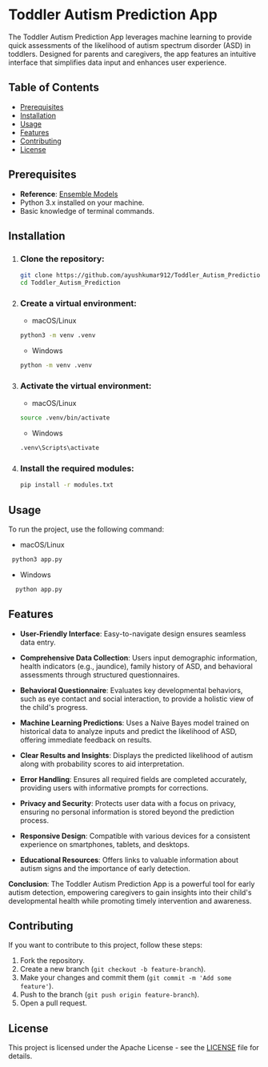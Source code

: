 # Toddler Autism Prediction App

The Toddler Autism Prediction App leverages machine learning to provide quick assessments of the likelihood of autism spectrum disorder (ASD) in toddlers. Designed for parents and caregivers, the app features an intuitive interface that simplifies data input and enhances user experience.

## Table of Contents

- [Prerequisites](#prerequisites)
- [Installation](#installation)
- [Usage](#usage)
- [Features](#features)
- [Contributing](#contributing)
- [License](#license)

## Prerequisites
- **Reference**: [Ensemble Models](https://aryanbajaj13.medium.com/ensemble-models-how-to-make-better-predictions-by-combining-multiple-models-with-python-codes-6ac54403414e)
- Python 3.x installed on your machine.
- Basic knowledge of terminal commands.

## Installation

1. ### **Clone the repository**:

   ```bash
   git clone https://github.com/ayushkumar912/Toddler_Autism_Prediction.git
   cd Toddler_Autism_Prediction
   ```

2. ### **Create a virtual environment**:
   
   - macOS/Linux

   ```bash
   python3 -m venv .venv
   ```
   
   - Windows

   ```bash
   python -m venv .venv
   ```

3. ### **Activate the virtual environment**:

    - macOS/Linux

   ```bash
   source .venv/bin/activate 
   ```

   - Windows

   ```bash
   .venv\Scripts\activate 
   ```

4. ### **Install the required modules**:

  
   ```bash
   pip install -r modules.txt
   ```

## Usage

To run the project, use the following command:

 - macOS/Linux
  ```bash
   python3 app.py
  ```
  - Windows
  ```bash
    python app.py
   ```


## Features

- **User-Friendly Interface**: Easy-to-navigate design ensures seamless data entry.

- **Comprehensive Data Collection**: Users input demographic information, health indicators (e.g., jaundice), family history of ASD, and behavioral assessments through structured questionnaires.

- **Behavioral Questionnaire**: Evaluates key developmental behaviors, such as eye contact and social interaction, to provide a holistic view of the child's progress.

- **Machine Learning Predictions**: Uses a Naive Bayes model trained on historical data to analyze inputs and predict the likelihood of ASD, offering immediate feedback on results.

- **Clear Results and Insights**: Displays the predicted likelihood of autism along with probability scores to aid interpretation.

- **Error Handling**: Ensures all required fields are completed accurately, providing users with informative prompts for corrections.

- **Privacy and Security**: Protects user data with a focus on privacy, ensuring no personal information is stored beyond the prediction process.

- **Responsive Design**: Compatible with various devices for a consistent experience on smartphones, tablets, and desktops.

- **Educational Resources**: Offers links to valuable information about autism signs and the importance of early detection.

**Conclusion**: The Toddler Autism Prediction App is a powerful tool for early autism detection, empowering caregivers to gain insights into their child's developmental health while promoting timely intervention and awareness.

## Contributing

If you want to contribute to this project, follow these steps:

1. Fork the repository.
2. Create a new branch (`git checkout -b feature-branch`).
3. Make your changes and commit them (`git commit -m 'Add some feature'`).
4. Push to the branch (`git push origin feature-branch`).
5. Open a pull request.

## License

This project is licensed under the Apache License - see the [LICENSE](LICENSE) file for details.
